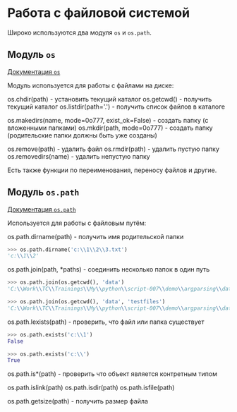 
# Работа с файловой системой

Широко используются два модуля `os` и `os.path`.

## Модуль `os`

[Документация `os`](https://docs.python.org/3/library/os.html)

Модуль используется для работы с файлами на диске:

os.chdir(path) - установить текущий каталог
os.getcwd() - получить текущий каталог
os.listdir(path='.') - получить список файлов в каталоге

os.makedirs(name, mode=0o777, exist_ok=False) - создать папку (с вложенными папками)
os.mkdir(path, mode=0o777) - создать папку (родительские папки должны быть уже созданы)

os.remove(path) - удалить файл
os.rmdir(path) - удалить пустую папку
os.removedirs(name) - удалить непустую папку

Есть также функции по переименования, переносу файлов и другие.

## Модуль `os.path`

[Документация `os.path`](https://docs.python.org/3/library/os.path.html)

Используется для работы с файловым путём:

os.path.dirname(path) - получить имя родительской папки

```python
>>> os.path.dirname('c:\\1\\2\\3.txt')
'c:\\1\\2'
```

os.path.join(path, *paths) - соединить несколько папок в один путь

```python
>>> os.path.join(os.getcwd(), 'data')
'C:\\Work\\TC\\Trainings\\My\\python\\script-007\\demo\\argparsing\\data'

>>> os.path.join(os.getcwd(), 'data', 'testfiles')
'C:\\Work\\TC\\Trainings\\My\\python\\script-007\\demo\\argparsing\\data\\testfiles'
```

os.path.lexists(path) - проверить, что файл или папка существует

```python
>>> os.path.exists('c:\\1')
False

>>> os.path.exists('c:\\')
True
```

os.path.is*(path) - проверить что объект является контретным типом

os.path.islink(path)
os.path.isdir(path)
os.path.isfile(path)


os.path.getsize(path) - получить размер файла
